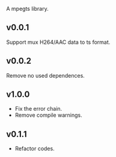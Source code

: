 A mpegts library.
## v0.0.1
Support mux H264/AAC data to ts format.
## v0.0.2
Remove no used dependences.

## v1.0.0
- Fix the error chain.
- Remove compile warnings.
## v0.1.1
- Refactor codes.


